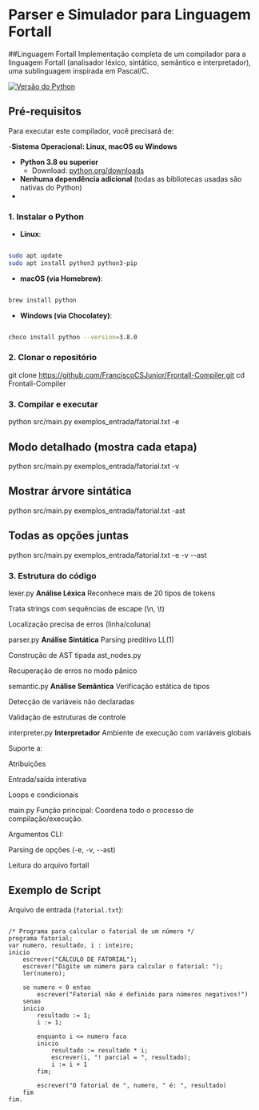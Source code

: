 # Parser e Simulador para Linguagem Fortall
##Linguagem Fortall
Implementação completa de um compilador para a linguagem Fortall (analisador léxico, sintático, semântico e interpretador), uma sublinguagem inspirada em Pascal/C.

[![Versão do Python](https://img.shields.io/badge/python-3.8+-blue.svg)](https://www.python.org/downloads/)

## Pré-requisitos

Para executar este compilador, você precisará de:

-**Sistema Operacional: Linux, macOS ou Windows**
- **Python 3.8 ou superior**
  - Download: [python.org/downloads](https://www.python.org/downloads/)
- **Nenhuma dependência adicional** (todas as bibliotecas usadas são nativas do Python)
- 
### 1. Instalar o Python

- **Linux**:

```bash

sudo apt update
sudo apt install python3 python3-pip

```

- **macOS (via Homebrew)**:

```bash

brew install python
```

- **Windows (via Chocolatey)**:

```bash

choco install python --version=3.8.0
```


### 2. Clonar o repositório
git clone https://github.com/FranciscoCSJunior/Frontall-Compiler.git
cd Frontall-Compiler

### 3. Compilar e executar
python src/main.py exemplos_entrada/fatorial.txt -e

## Modo detalhado (mostra cada etapa)
python src/main.py exemplos_entrada/fatorial.txt -v

## Mostrar árvore sintática
python src/main.py exemplos_entrada/fatorial.txt -ast

## Todas as opções juntas
python src/main.py exemplos_entrada/fatorial.txt -e -v --ast

### 3. Estrutura do código
lexer.py
**Análise Léxica**
Reconhece mais de 20 tipos de tokens

Trata strings com sequências de escape (\n, \t)

Localização precisa de erros (linha/coluna)

parser.py
**Análise Sintática**
Parsing preditivo LL(1)

Construção de AST tipada
ast_nodes.py

Recuperação de erros no modo pânico

semantic.py
**Análise Semântica**
Verificação estática de tipos

Detecção de variáveis não declaradas

Validação de estruturas de controle

interpreter.py
**Interpretador**
Ambiente de execução com variáveis globais

Suporte a:

Atribuições

Entrada/saída interativa

Loops e condicionais

main.py 
Função principal: Coordena todo o processo de compilação/execução.

Argumentos CLI:

Parsing de opções (-e, -v, --ast)

Leitura do arquivo fortall

## Exemplo de Script

Arquivo de entrada (`fatorial.txt`):

```fortall

/* Programa para calcular o fatorial de um número */
programa fatorial;
var numero, resultado, i : inteiro;
inicio
    escrever("CÁLCULO DE FATORIAL");
    escrever("Digite um número para calcular o fatorial: ");
    ler(numero);
    
    se numero < 0 entao
        escrever("Fatorial não é definido para números negativos!")
    senao
    inicio
        resultado := 1;
        i := 1;
        
        enquanto i <= numero faca
        inicio
            resultado := resultado * i;
            escrever(i, "! parcial = ", resultado);
            i := i + 1
        fim;
        
        escrever("O fatorial de ", numero, " é: ", resultado)
    fim
fim.
```
